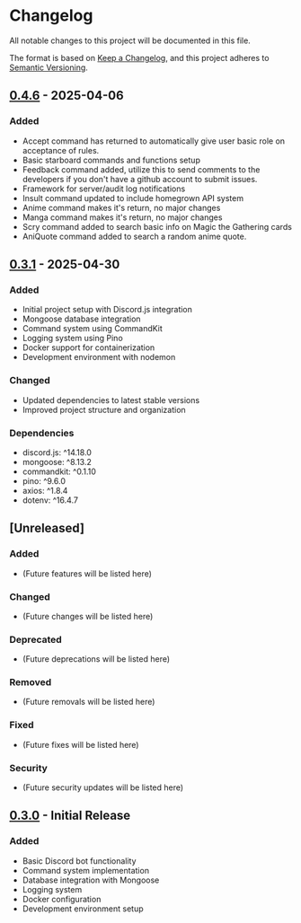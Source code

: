 # Changelog

All notable changes to this project will be documented in this file.

The format is based on [Keep a Changelog](https://keepachangelog.com/en/1.0.0/),
and this project adheres to [Semantic Versioning](https://semver.org/spec/v2.0.0.html).



## [0.4.6] - 2025-04-06

### Added
- Accept command has returned to automatically give user basic role on acceptance of rules.
- Basic starboard commands and functions setup
- Feedback command added, utilize this to send comments to the developers if you don't have a github account to submit issues.
- Framework for server/audit log notifications
- Insult command updated to include homegrown API system
- Anime command makes it's return, no major changes
- Manga command makes it's return, no major changes
- Scry command added to search basic info on Magic the Gathering cards
- AniQuote command added to search a random anime quote.

## [0.3.1] - 2025-04-30

### Added
- Initial project setup with Discord.js integration
- Mongoose database integration
- Command system using CommandKit
- Logging system using Pino
- Docker support for containerization
- Development environment with nodemon

### Changed
- Updated dependencies to latest stable versions
- Improved project structure and organization

### Dependencies
- discord.js: ^14.18.0
- mongoose: ^8.13.2
- commandkit: ^0.1.10
- pino: ^9.6.0
- axios: ^1.8.4
- dotenv: ^16.4.7

## [Unreleased]

### Added
- (Future features will be listed here)

### Changed
- (Future changes will be listed here)

### Deprecated
- (Future deprecations will be listed here)

### Removed
- (Future removals will be listed here)

### Fixed
- (Future fixes will be listed here)

### Security
- (Future security updates will be listed here)

## [0.3.0] - Initial Release

### Added
- Basic Discord bot functionality
- Command system implementation
- Database integration with Mongoose
- Logging system
- Docker configuration
- Development environment setup

[0.4.6]: https://github.com/VulgarBear/sekhmet/releases/tag/v0.4.6
[0.4.5]: https://github.com/VulgarBear/sekhmet/releases/tag/v0.4.5
[0.4.4]: https://github.com/VulgarBear/sekhmet/releases/tag/v0.4.4
[0.4.3]: https://github.com/VulgarBear/sekhmet/releases/tag/v0.4.3
[0.4.2]: https://github.com/VulgarBear/sekhmet/releases/tag/v0.4.2
[0.3.1]: https://github.com/VulgarBear/sekhmet/releases/tag/v0.3.1
[0.3.0]: https://github.com/VulgarBear/sekhmet/releases/tag/v0.3.0